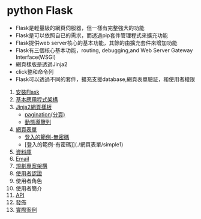 # python Flask

- Flask是輕量級的網頁伺服器，但一樣有完整強大的功能
- Flask是可以依照自已的需求，而透過pip套件管理程式來擴充功能
- Flask提供web server核心的基本功能，其餘的由擴充套件來增加功能
- Flask有三個核心基本功能，routing, debugging,and Web Server Gateway Interface(WSGI)
- 網頁樣版是透過Jinja2
- click整和命令列
- Flask可以透過不同的套件，擴充支援database,網頁表單驗証，和使用者權限

1. [安裝Flask](./安裝Flask)
2. [基本應用程式架構](./基本應用程式架構)
3. [Jinja2網頁樣板](./網頁樣板)
	- [pagination(分頁)](./網頁樣板/pagination)	
	- [動態導覽列](./網頁樣板/dynamic_navigation_bar)
4. [網頁表單](./網頁表單)
	- [登入的範例-無密碼](./網頁表單/simple)
	- [登入的範例-有密碼]](./網頁表單/simple1)
5. [資料庫](./資料庫)
6. [Email](./email)
7. [規劃專案架構](./規劃專案架構)
8. [使用者認證](./使用者認證)
9. 使用者角色
10. 使用者簡介
11. [API](./API)
12. [發佈](./部署)
13. [實際案例](./實際案例)